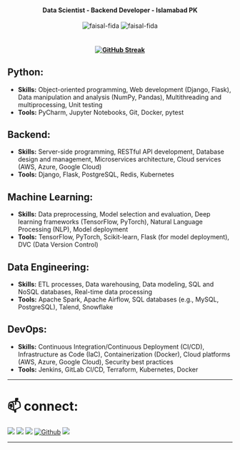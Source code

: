 <h4 align="center">Data Scientist - Backend Developer - Islamabad PK</h4>
<div align="center">
  <img src="https://img.shields.io/badge/-Faisal Fida-0072b1?style=flat-square&logo=Linkedin&logoColor=white&link=https://www.linkedin.com/in/faisal-fida" alt="faisal-fida" />
  <img src="https://komarev.com/ghpvc/?username=faisal-fida" alt="faisal-fida" />
</div>
<br>


<h4 align="center"><a href="https://git.io/streak-stats"><img src="https://streak-stats.demolab.com?user=faisal-fida&theme=dark&hide_border=true" alt="GitHub Streak" /></a></h4>

## Python:
- **Skills:** Object-oriented programming, Web development (Django, Flask), Data manipulation and analysis (NumPy, Pandas), Multithreading and multiprocessing, Unit testing
- **Tools:** PyCharm, Jupyter Notebooks, Git, Docker, pytest

## Backend:
- **Skills:** Server-side programming, RESTful API development, Database design and management, Microservices architecture, Cloud services (AWS, Azure, Google Cloud)
- **Tools:** Django, Flask, PostgreSQL, Redis, Kubernetes

## Machine Learning:
- **Skills:** Data preprocessing, Model selection and evaluation, Deep learning frameworks (TensorFlow, PyTorch), Natural Language Processing (NLP), Model deployment
- **Tools:** TensorFlow, PyTorch, Scikit-learn, Flask (for model deployment), DVC (Data Version Control)

## Data Engineering:
- **Skills:** ETL processes, Data warehousing, Data modeling, SQL and NoSQL databases, Real-time data processing
- **Tools:** Apache Spark, Apache Airflow, SQL databases (e.g., MySQL, PostgreSQL), Talend, Snowflake

## DevOps:
- **Skills:** Continuous Integration/Continuous Deployment (CI/CD), Infrastructure as Code (IaC), Containerization (Docker), Cloud platforms (AWS, Azure, Google Cloud), Security best practices
- **Tools:** Jenkins, GitLab CI/CD, Terraform, Kubernetes, Docker


---

# 📫 connect:

<p align = "center">
 
 [<img src="https://img.shields.io/badge/linkedin-%230077B5.svg?&style=for-the-badge&logo=linkedin&logoColor=white" />](https://www.linkedin.com/in/faisal-fida/) 
[<img src="https://img.shields.io/badge/medium-%2312100E.svg?&style=for-the-badge&logo=medium&logoColor=white" />](https://medium.com/@faisal-fida)
[<img src = "https://img.shields.io/badge/instagram-%23E4405F.svg?&style=for-the-badge&logo=instagram&logoColor=white">](https://www.instagram.com/faisalfida.4/)
<a href="https://github.com/faisal-fida" target="_blank"><img alt="Github" src="https://img.shields.io/badge/GitHub-%2312100E.svg?&style=for-the-badge&logo=Github&logoColor=blue" /></a>
[<img src="https://img.shields.io/badge/facebook-%231877F2.svg?&style=for-the-badge&logo=facebook&logoColor=white" />](https://www.facebook.com/faisal-fida.4)

</p>

---
